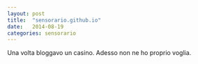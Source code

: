 ```yaml
---
layout: post
title:  "sensorario.github.io"
date:   2014-08-19
categories: sensorario
---
```


Una volta bloggavo un casino. Adesso non ne ho proprio voglia.

